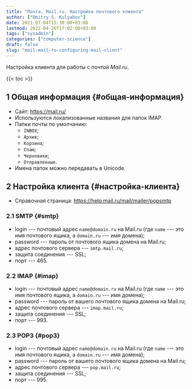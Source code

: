 ```yaml
---
title: "Почта. Mail.ru. Настройка почтового клиента"
author: ["Dmitry S. Kulyabov"]
date: 2021-07-04T15:30:00+03:00
lastmod: 2022-04-26T17:02:00+03:00
tags: ["sysadmin"]
categories: ["computer-science"]
draft: false
slug: "mail-mail-ru-configuring-mail-client"
---
```


Настройка клиента для работы с почтой _Mail.ru_.

<!--more-->

{{< toc >}}


## <span class="section-num">1</span> Общая информация {#общая-информация}

-   Сайт: <https://mail.ru/>
-   Используются локализованные названия для папок IMAP.
-   Папки почты по умолчанию:
    -   `INBOX`;
    -   `Архив`;
    -   `Корзина`;
    -   `Спам`;
    -   `Черновики`;
    -   `Отправленные`.
-   Имена папок можно передавать в Unicode.


## <span class="section-num">2</span> Настройка клиента {#настройка-клиента}

-   Справочная страница: <https://help.mail.ru/mail/mailer/popsmtp>


### <span class="section-num">2.1</span> SMTP {#smtp}

-   login --- почтовый адрес `name@domain.ru` на Mail.ru (где `name` --- это имя почтового ящика, а `domain.ru` --- имя домена);
-   password --- пароль от почтового ящика домена на Mail.ru;
-   адрес почтового сервера --- `smtp.mail.ru`;
-   защита соединения --- SSL;
-   порт --- 465.


### <span class="section-num">2.2</span> IMAP {#imap}

-   login --- почтовый адрес `name@domain.ru` на Mail.ru (где `name` --- это имя почтового ящика, а `domain.ru` --- имя домена);
-   password --- пароль от вашего почтового ящика домена на Mail.ru;
-   адрес почтового сервера --- `imap.mail.ru`;
-   защита соединения --- SSL;
-   порт --- 993.


### <span class="section-num">2.3</span> POP3 {#pop3}

-   login --- почтовый адрес `name@domain.ru` на Mail.ru (где `name` --- это имя почтового ящика, а `domain.ru` --- имя домена);
-   password --- пароль от вашего почтового ящика домена на Mail.ru;
-   адрес почтового сервера --- `pop.mail.ru`;
-   защита соединения --- SSL;
-   порт --- 995.
